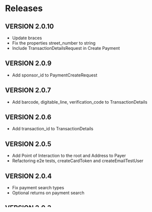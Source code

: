 # Releases

## VERSION 2.0.10
- Update braces
- Fix the properties street_number to string
- Include TransactionDetailsRequest in Create Payment

## VERSION 2.0.9
- Add sponsor_id to PaymentCreateRequest

## VERSION 2.0.7
- Add barcode, digitable_line, verification_code to TransactionDetails

## VERSION 2.0.6
- Add transaction_id to TransactionDetails

## VERSION 2.0.5
- Add Point of Interaction to the root and Address to Payer
- Refactoring e2e tests, createCardToken and createEmailTestUser

## VERSION 2.0.4
- Fix payment search types
- Optional returns on payment search

## VERSION 2.0.3
- Hotfix build

## VERSION 2.0.2
- Adjusted user types
- Adjusted user merchant order
- Integration tests added

## VERSION 2.0.1
- Added named export to MercadoPago configuration module
- Modified integration example in readme
- Adjusted PR template
- Adjusted gitflow files

## VERSION 2.0.0

Release SDK Node Mercado Pago V2

- TypeScript Support ⭐️
- Type of all requests and all responses
- Maintained compatibility with Vanilla Javascript

Tests
- More than 90% coverage of unit tests
- Documentation
- Implementation examples from ALL clients
- Technical Documentation
- Melhorias no Readme
- Contribution template

Technical debits
- Code registration
- Removal of vulnerable libraries and without recent updates
- Registration with other Mercado Pago SDKs
- Individual Request configuration for client
